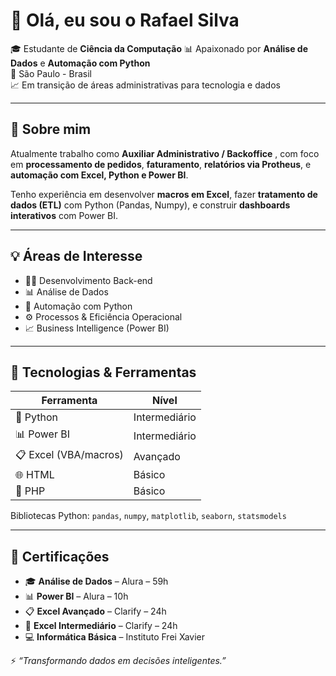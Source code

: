 # 👋 Olá, eu sou o Rafael Silva

🎓 Estudante de **Ciência da Computação** 
📊 Apaixonado por **Análise de Dados** e **Automação com Python**  
📍 São Paulo - Brasil  
📈 Em transição de áreas administrativas para tecnologia e dados

---

## 🧠 Sobre mim

Atualmente trabalho como **Auxiliar Administrativo / Backoffice** , com foco em **processamento de pedidos**, **faturamento**, **relatórios via Protheus**, e **automação com Excel, Python e Power BI**.

Tenho experiência em desenvolver **macros em Excel**, fazer **tratamento de dados (ETL)** com Python (Pandas, Numpy), e construir **dashboards interativos** com Power BI.

---

## 💡 Áreas de Interesse

- 👨‍💻 Desenvolvimento Back-end
- 📊 Análise de Dados
- 🐍 Automação com Python
- ⚙️ Processos & Eficiência Operacional
- 📈 Business Intelligence (Power BI)

---

## 🧰 Tecnologias & Ferramentas

| Ferramenta        | Nível            |
|-------------------|------------------|
| 🐍 Python          | Intermediário     |
| 📊 Power BI        | Intermediário     |
| 📋 Excel (VBA/macros) | Avançado       |
| 🌐 HTML            | Básico            |
| 🐘 PHP             | Básico            |

Bibliotecas Python: `pandas`, `numpy`, `matplotlib`, `seaborn`, `statsmodels`

---

## 📜 Certificações

- 🎓 **Análise de Dados** – Alura – 59h  
- 📊 **Power BI** – Alura – 10h  
- 📋 **Excel Avançado** – Clarify – 24h  
- 🧮 **Excel Intermediário** – Clarify – 24h  
- 💻 **Informática Básica** – Instituto Frei Xavier  

⚡ *“Transformando dados em decisões inteligentes.”*

